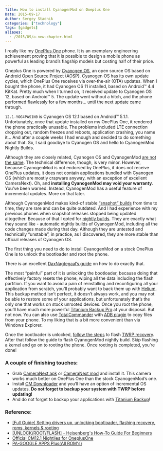 ```yaml
---
Title: How to install CyanogenMod on Oneplus One
Date: 2015-09-17
Author: Sergey Stadnik
categories: ["technology"]
Tags: [gadgets]
aliases:
  - /2015/09/a-new-chapter.html
---
```


I really like my [OnePlus One](https://oneplus.net/one) phone. It is an exemplary engineering achievement proving that it is possible to design a mobile phone as powerful as leading brand’s flagship models but costing half of their price.

Oneplus One is powered by [Cyanogen OS](https://cyngn.com/cyanogen-os), an open source OS based on [Android Open Source Project](https://source.android.com/) (AOSP). Cyanogen OS has its own update cycles, which OnePlus One receives via over-the-air (OTA) updates. When I bought the phone, it had Cyanogen OS 11 installed, based on Android&trade; 4.4 KitKat. Pretty much when I turned on, it received update to Cyanogen OS 12, based on Android&trade; 5. The update went without a hitch, and the phone performed flawlessly for a few months&hellip; until the next update came through.

`12.1-YOG4PAS1N0` is Cyanogen OS 12.1 based on Android&trade; 5.1.1.
Unfortunately, once that update installed on my OnePlus One, it rendered the phone practically unusable. The problems included LTE connection dropping out, random freezes and reboots, application crashing, you name it&hellip; And after a couple weeks I had enough and decided to do something about that. So, I said goodbye to Cyanogen OS and hello to CyanogenMod Nightly Builds.
<!-- more -->

Although they are closely related, Cyanogen OS and CyanogenMod [are not the same](http://www.xda-developers.com/corporate-explained-whos-cyanogen-whats-cyanogen-os/). The technical difference, though, is very minor. However, because CyanogenMod is not endorsed by OnePlus, it does not receive OnePlus updates, it does not contain applications bundled with Cyanogen OS (which are mostly crapware anyway, with an exception of excellent CameraNext).
Oh, and **installing CyanogenMod may void your warranty**. You’ve been warned.
Instead, CyanogenMod has a useful feature of incremental updates. More on that later.

Although CyanogenMod makes kind-of stable [“snaphot” builds](https://download.cyanogenmod.org/?device=bacon&type=snapshot) from time to time, they are rare and can be quite outdated. And I had experience with my previous phones when  snapshot releases stopped being updated altogether. Because of that I opted for [nightly builds](https://download.cyanogenmod.org/?device=bacon&type=nightly). They are exactly what they sound like - automatic nightly builds of CyanogenMod, including all the code changes made during that day. Although they are untested and technically “unstable”, in practice, as I discovered, they are more stable than official releases of Cyanogen OS.

The first thing you need to do to install CyanogenMod on a stock OnePlus One is to unlock the bootloader and root the phone.

There is an excellent [DaxNagtegaal’s guide](https://forums.oneplus.net/threads/full-guide-setting-drivers-up-unlocking-bootloader-flashing-recovery-roms-kernels-rooting.291274/) on how to do exactly that.

The most “painful” part of it is unlocking the bootloader, because doing that effectively factory resets the phone, wiping all the data including the flash partition. If you want to avoid a pain of reinstalling and reconfiguring all your application from scratch, you’ll probably want to back them up with [Helium](https://www.clockworkmod.com/carbon). This backup method isn’t perfect, it doesn’t always work, and you may not be able to restore some of your applications, but unfortunately that’s the only one that works on stock unrooted devices. Once you root the phone, you’ll have much more powerful [Titanium Backup Pro](http://www.titaniumtrack.com/titanium-backup.html) at your disposal. But not now.
You can also use [TotalCommander](http://www.ghisler.com/) with [ADB plugin](http://forum.xda-developers.com/showthread.php?t=2105707) to copy files from your phone. To my liking that is a bit more convenient than via Windows Explorer.

Once the bootloader is unlocked, [follow the steps](https://forums.oneplus.net/threads/full-guide-setting-drivers-up-unlocking-bootloader-flashing-recovery-roms-kernels-rooting.291274/) to flash [TWRP recovery](https://dl.twrp.me/bacon/). After that follow the guide to flash CyanogenMod nightly build. Skip flashing a kernel and go on to rooting the phone. Once rooting is completed, you’re done!

### A couple of finishing touches:

* Grab [CameraNext apk](http://forum.xda-developers.com/oneplus-one/themes-apps/app-cameranext-apk-lib-cyanogenos-12-1-t3186688) or [CameraNext mod](http://forum.xda-developers.com/oneplus-one/themes-apps/app-cos12-cameranextmod-t3086513) and install it. This camera works much better on OnePlus One than the stock CyanogenMod’s one.
* Install [CM Downloader](https://play.google.com/store/apps/details?id=com.paolinoalessandro.cmromdownloader) and you’ll have an option of incremental OS updates. **Do not forget to backup your system with TWRP before updating!**
* And do not forget to backup your applications with  [Titanium Backup](http://www.titaniumtrack.com/titanium-backup.html)!

### Reference:

* [\[Full Guide\] Setting drivers up, unlocking bootloader, flashing recovery, roms, kernels & rooting](https://forums.oneplus.net/threads/full-guide-setting-drivers-up-unlocking-bootloader-flashing-recovery-roms-kernels-rooting.291274/)
* [\[UNLOCK/ROOT/FLASH\] - Heisenberg's How-To Guide For Beginners](http://forum.xda-developers.com/oneplus-one/general/guides-bacon-timmaaas-how-to-guides-t2839471)
* [Official CM12.1 Nightlies for OneplusOne](https://forums.oneplus.net/threads/5-1-1-nightly-official-cm12-1-nightlies.300277/)
* [PA-GOOGLE APPS Plus(All ROM's)](http://forum.xda-developers.com/android/software/reborn-gapps-5-t3074660)
